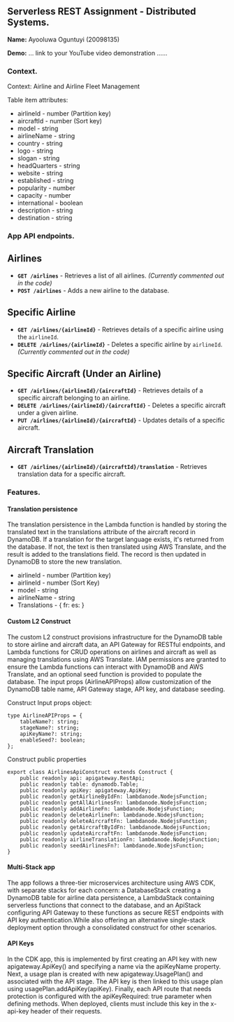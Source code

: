 ## Serverless REST Assignment - Distributed Systems.

__Name:__ Ayooluwa Oguntuyi (20098135)

__Demo:__ ... link to your YouTube video demonstration ......

### Context.
Context: Airline and Airline Fleet Management

Table item attributes:
+ airlineId - number (Partition key) 
+ aircraftId - number (Sort key)  
+ model - string  
+ airlineName - string  
+ country - string  
+ logo - string  
+ slogan - string  
+ headQuarters - string  
+ website - string  
+ established - string  
+ popularity - number 
+ capacity - number  
+ international - boolean  
+ description - string  
+ destination - string  

### App API endpoints.

## Airlines
- **`GET /airlines`** - Retrieves a list of all airlines. *(Currently commented out in the code)*
- **`POST /airlines`** - Adds a new airline to the database.

## Specific Airline
- **`GET /airlines/{airlineId}`** - Retrieves details of a specific airline using the `airlineId`.
- **`DELETE /airlines/{airlineId}`** - Deletes a specific airline by `airlineId`. *(Currently commented out in the code)*

## Specific Aircraft (Under an Airline)
- **`GET /airlines/{airlineId}/{aircraftId}`** - Retrieves details of a specific aircraft belonging to an airline.
- **`DELETE /airlines/{airlineId}/{aircraftId}`** - Deletes a specific aircraft under a given airline.
- **`PUT /airlines/{airlineId}/{aircraftId}`** - Updates details of a specific aircraft.

## Aircraft Translation
- **`GET /airlines/{airlineId}/{aircraftId}/translation`** - Retrieves translation data for a specific aircraft.


### Features.

#### Translation persistence
The translation persistence in the  Lambda function is handled by storing the translated text in the translations attribute of the aircraft record in DynamoDB. If a translation for the target language exists, it's returned from the database. If not, the text is then translated using AWS Translate, and the result is added to the translations field. The record is then updated in DynamoDB to store the new translation.

+ airlineId - number  (Partition key)
+ airlineId - number  (Sort Key)
+ model - string
+ airlineName - string
+ Translations - {
    fr:
    es:
}

#### Custom L2 Construct
The custom L2 construct provisions infrastructure for the DynamoDB table to store airline and aircraft data, an API Gateway for RESTful endpoints, and Lambda functions for CRUD operations on airlines and aircraft as well as managing translations using AWS Translate. IAM permissions are granted to ensure the Lambda functions can interact with DynamoDB and AWS Translate, and an optional seed function is provided to populate the database. The input props (AirlineAPIProps) allow customization of the DynamoDB table name, API Gateway stage, API key, and database seeding. 

Construct Input props object:
~~~
type AirlineAPIProps = {
    tableName?: string;
    stageName?: string;
    apiKeyName?: string;
    enableSeed?: boolean;  
};
~~~
Construct public properties
~~~
export class AirlinesApiConstruct extends Construct {
    public readonly api: apigateway.RestApi;
    public readonly table: dynamodb.Table;
    public readonly apiKey: apigateway.ApiKey;
    public readonly getAirlineByIdFn: lambdanode.NodejsFunction;
    public readonly getAllAirlinesFn: lambdanode.NodejsFunction;
    public readonly addAirlineFn: lambdanode.NodejsFunction;
    public readonly deleteAirlineFn: lambdanode.NodejsFunction;
    public readonly deleteAircraftFn: lambdanode.NodejsFunction;
    public readonly getAircraftByIdFn: lambdanode.NodejsFunction;
    public readonly updateAircraftFn: lambdanode.NodejsFunction;
    public readonly airlineTranslationFn: lambdanode.NodejsFunction;
    public readonly seedAirlinesFn?: lambdanode.NodejsFunction;
}
~~~

#### Multi-Stack app 

The app follows a three-tier microservices architecture using AWS CDK, with separate stacks for each concern: a DatabaseStack creating a DynamoDB table for airline data persistence, a LambdaStack containing serverless functions that connect to the database, and an ApiStack configuring API Gateway to these functions as secure REST endpoints with API key authentication.While also offering an alternative single-stack deployment option through a consolidated construct for other scenarios.


#### API Keys

In the CDK app, this is implemented by first creating an API key with new apigateway.ApiKey() and specifying a name via the apiKeyName property. Next, a usage plan is created with new apigateway.UsagePlan() and associated with the API stage. The API key is then linked to this usage plan using usagePlan.addApiKey(apiKey). Finally, each API route that needs protection is configured with the apiKeyRequired: true parameter when defining methods. When deployed, clients must include this key in the x-api-key header of their requests.


